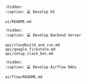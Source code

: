 ```{include} README.md
```

```{toctree}
:hidden:
:caption: 💻 Develop UI

ui/README.md
```

```{toctree}
:hidden:
:caption: 💻 Develop Backend Server

api/cloudbuild_and_run.md
api/google_firestore.md
api/setup_slack_bot.md
```

```{toctree}
:hidden:
:caption: 💻 Develop Airflow DAGs

airflow/README.md
```
